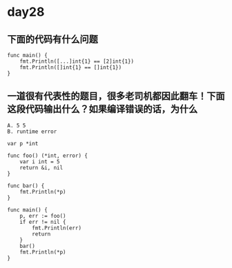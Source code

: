 # day28

## 下面的代码有什么问题

```golang
func main() {
    fmt.Println([...]int{1} == [2]int{1})
    fmt.Println([]int{1} == []int{1})
}
```

## 一道很有代表性的题目，很多老司机都因此翻车！下面这段代码输出什么？如果编译错误的话，为什么

```text
A. 5 5
B. runtime error
```

```golang
var p *int

func foo() (*int, error) {
    var i int = 5
    return &i, nil
}

func bar() {
    fmt.Println(*p)
}

func main() {
    p, err := foo()
    if err != nil {
        fmt.Println(err)
        return
    }
    bar()
    fmt.Println(*p)
}
```

